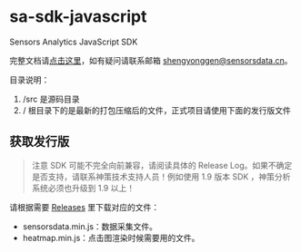 # sa-sdk-javascript

Sensors Analytics JavaScript SDK

完整文档请[点击这里](http://www.sensorsdata.cn/manual/js_sdk.html)，如有疑问请联系邮箱 shengyonggen@sensorsdata.cn。

目录说明：

1. /src 是源码目录 
2. / 根目录下的是最新的打包压缩后的文件，正式项目请使用下面的发行版文件

## 获取发行版

> 注意 SDK 可能不完全向前兼容，请阅读具体的 Release Log。如果不确定是否支持，请联系神策技术支持人员！例如使用 1.9 版本 SDK ，神策分析系统必须也升级到 1.9 以上！
 
请根据需要 [Releases](https://github.com/sensorsdata/sa-sdk-javascript/releases) 里下载对应的文件：

* sensorsdata.min.js：数据采集文件。
* heatmap.min.js：点击图渲染时候需要用的文件。




